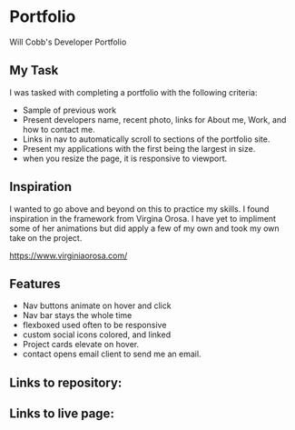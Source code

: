 # Portfolio

Will Cobb's Developer Portfolio 

## My Task

I was tasked with completing a portfolio with the following criteria:

* Sample of previous work
* Present developers name, recent photo, links for About me, Work, and how to contact me.
* Links in nav to automatically scroll to sections of the portfolio site.
* Present my applications with the first being the largest in size.
* when you resize the page, it is responsive to viewport. 

## Inspiration

I wanted to go above and beyond on this to practice my skills. I found inspiration in the framework from Virgina Orosa. I have yet to impliment some of her animations but did apply a few of my own and took my own take on the project.

https://www.virginiaorosa.com/

## Features

* Nav buttons animate on hover and click
* Nav bar stays the whole time
* flexboxed used often to be responsive
* custom social icons colored, and linked
* Project cards elevate on hover.
* contact opens email client to send me an email.

## Links to repository:



## Links to live page: 


